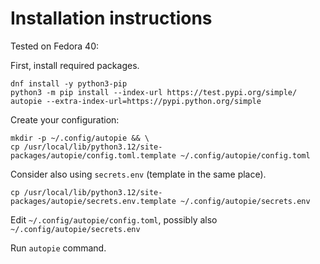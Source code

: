 # Installation instructions

Tested on Fedora 40:

First, install required packages.
```
dnf install -y python3-pip
python3 -m pip install --index-url https://test.pypi.org/simple/ autopie --extra-index-url=https://pypi.python.org/simple
```

Create your configuration:
```
mkdir -p ~/.config/autopie && \
cp /usr/local/lib/python3.12/site-packages/autopie/config.toml.template ~/.config/autopie/config.toml
```
Consider also using `secrets.env` (template in the same place).
```
cp /usr/local/lib/python3.12/site-packages/autopie/secrets.env.template ~/.config/autopie/secrets.env
```

Edit `~/.config/autopie/config.toml`, possibly also `~/.config/autopie/secrets.env`

Run `autopie` command.
